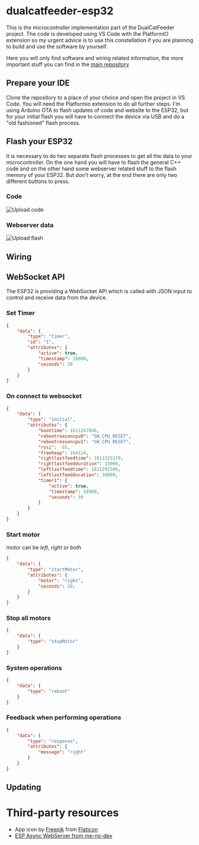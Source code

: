 # dualcatfeeder-esp32
This is the microcontroller implementation part of the DualCatFeeder project. The code is developed using VS Code with the PlatformIO extension so my urgent advice is to use this constellation if you are planning to build and use the software by yourself.

Here you will only find software and wiring related information, the more important stuff you can find in the [main repository](https://github.com/ultrara1n/DualCatFeeder) 
## Prepare your IDE
Clone the repository to a place of your choice and open the project in VS Code. You will need the Platformio extension to do all further steps.
I'm using Arduino OTA to flash updates of code and website to the ESP32, but for your initial flash you will have to connect the device via USB and do a "old fashioned" flash process.
## Flash your ESP32
It is necessary to do two separate flash processes to get all the data to your microcontroller. On the one hand you will have to flash the general C++ code and on the other hand some webserver related stuff to the flash memory of your ESP32. But don't worry, at the end there are only two different buttons to press.
### Code
![Upload code](https://github.com/ultrara1n/dualcatfeeder-esp32/raw/master/assets/uploadcode.png "Upload Code")
### Webserver data
![Upload flash](https://github.com/ultrara1n/dualcatfeeder-esp32/raw/master/assets/uploadflash.png "Upload flash")
## Wiring

## WebSocket API
The ESP32 is providing a WebSocket API which is called with JSON input to control and receive data from the device.

### Set Timer
```json
{
    "data": {
        "type": "timer",
        "id": "1",
        "attributes": {
            "active": true,
            "timestamp": 18900,
            "seconds": 30
        }
    }
}
```

### On connect to websocket
```json
{
    "data": {
        "type": "initial",
        "attributes": {
            "boottime": 1611267046,
            "rebootreasoncpu0": "SW_CPU_RESET",
            "rebootreasoncpu1": "SW_CPU_RESET",
            "rssi": -55,
            "freeheap": 164124,
            "rightlastfeedtime": 1611325170,
            "rightlastfeedduration": 15000,
            "leftlastfeedtime": 1611292500,
            "leftlastfeedduration": 30000,
            "timer1": {
                "active": true,
                "timestamp": 18900,
                "seconds": 30
            }
        }
    }
}
```

### Start motor
motor can be *left*, *right* or *both*
```json
{
    "data": {
        "type": "startMotor",
        "attributes": {
            "motor": "right",
            "seconds": 20,
        }
    }
}
```

### Stop all motors
```json
{
    "data": {
        "type": "stopMotor"
    }
}
```

### System operations
```json
{
    "data": {
        "type": "reboot"
    }
}
```

### Feedback when performing operations
```json
{
    "data": {
        "type": "response",
        "attributes": {
            "message": "right"
        }
    }
}
```

## Updating


# Third-party resources
- App icon by [Freepik](https://www.freepik.com/) from [Flaticon](https://www.flaticon.com)
- [ESP Async WebServer from me-no-dev](https://github.com/me-no-dev/ESPAsyncWebServer)